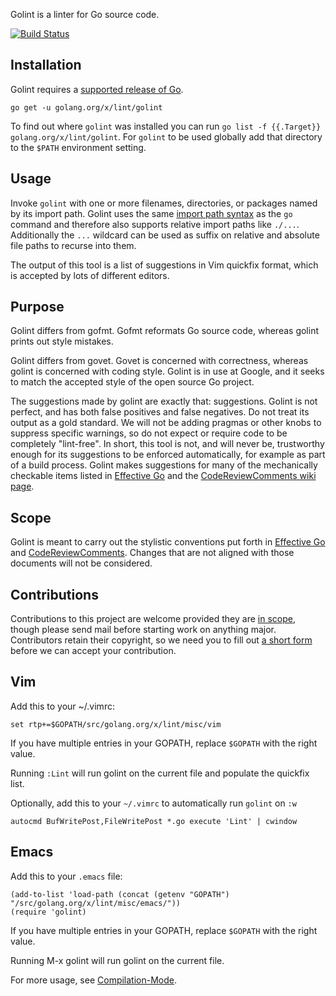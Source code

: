 Golint is a linter for Go source code.

[![Build Status](https://travis-ci.org/golang/lint.svg?branch=master)](https://travis-ci.org/golang/lint)

## Installation

Golint requires a
[supported release of Go](https://golang.org/doc/devel/release.html#policy).

    go get -u golang.org/x/lint/golint

To find out where `golint` was installed you can run `go list -f {{.Target}} golang.org/x/lint/golint`. For `golint` to be used globally add that directory to the `$PATH` environment setting.

## Usage

Invoke `golint` with one or more filenames, directories, or packages named
by its import path. Golint uses the same
[import path syntax](https://golang.org/cmd/go/#hdr-Import_path_syntax) as
the `go` command and therefore
also supports relative import paths like `./...`. Additionally the `...`
wildcard can be used as suffix on relative and absolute file paths to recurse
into them.

The output of this tool is a list of suggestions in Vim quickfix format,
which is accepted by lots of different editors.

## Purpose

Golint differs from gofmt. Gofmt reformats Go source code, whereas
golint prints out style mistakes.

Golint differs from govet. Govet is concerned with correctness, whereas
golint is concerned with coding style. Golint is in use at Google, and it
seeks to match the accepted style of the open source Go project.

The suggestions made by golint are exactly that: suggestions.
Golint is not perfect, and has both false positives and false negatives.
Do not treat its output as a gold standard. We will not be adding pragmas
or other knobs to suppress specific warnings, so do not expect or require
code to be completely "lint-free".
In short, this tool is not, and will never be, trustworthy enough for its
suggestions to be enforced automatically, for example as part of a build process.
Golint makes suggestions for many of the mechanically checkable items listed in
[Effective Go](https://golang.org/doc/effective_go.html) and the
[CodeReviewComments wiki page](https://golang.org/wiki/CodeReviewComments).

## Scope

Golint is meant to carry out the stylistic conventions put forth in
[Effective Go](https://golang.org/doc/effective_go.html) and
[CodeReviewComments](https://golang.org/wiki/CodeReviewComments).
Changes that are not aligned with those documents will not be considered.

## Contributions

Contributions to this project are welcome provided they are [in scope](#scope),
though please send mail before starting work on anything major.
Contributors retain their copyright, so we need you to fill out
[a short form](https://developers.google.com/open-source/cla/individual)
before we can accept your contribution.

## Vim

Add this to your ~/.vimrc:

    set rtp+=$GOPATH/src/golang.org/x/lint/misc/vim

If you have multiple entries in your GOPATH, replace `$GOPATH` with the right value.

Running `:Lint` will run golint on the current file and populate the quickfix list.

Optionally, add this to your `~/.vimrc` to automatically run `golint` on `:w`

    autocmd BufWritePost,FileWritePost *.go execute 'Lint' | cwindow


## Emacs

Add this to your `.emacs` file:

    (add-to-list 'load-path (concat (getenv "GOPATH")  "/src/golang.org/x/lint/misc/emacs/"))
    (require 'golint)

If you have multiple entries in your GOPATH, replace `$GOPATH` with the right value.

Running M-x golint will run golint on the current file.

For more usage, see [Compilation-Mode](http://www.gnu.org/software/emacs/manual/html_node/emacs/Compilation-Mode.html).
